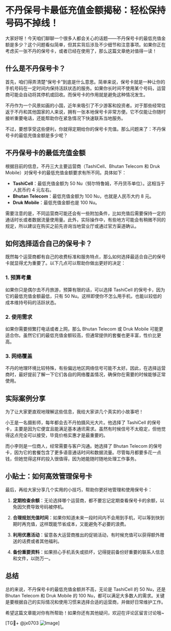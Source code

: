 # 不丹保号卡最低充值金额揭秘：轻松保持号码不掉线！

大家好呀！今天咱们聊聊一个很多人都会关心的话题——不丹保号卡的最低充值金额是多少？这个问题看似简单，但其实背后涉及不少细节和注意事项。如果你正在考虑买一张不丹的保号卡，或者已经在使用了，那么这篇文章绝对值得一读！

## 什么是不丹保号卡？

首先，咱们得弄清楚“保号卡”到底是什么意思。简单来说，保号卡就是一种让你的手机号码在一定时间内保持活跃状态的服务。如果你长时间不使用某个号码，运营商可能会自动将其停机或回收。而保号卡的作用就是避免这种情况发生。

不丹作为一个风景如画的小国，近年来吸引了不少游客和投资者。对于那些经常往返于不丹和其他国家的人来说，拥有一张本地保号卡非常方便。它不仅能让你随时接听重要电话，还能帮助你在紧急情况下快速联系当地服务。

不过，要想享受这些便利，你就得定期给你的保号卡充值。那么问题来了：不丹保号卡的最低充值金额是多少呢？

## 不丹保号卡的最低充值金额

根据目前的信息，不丹三大主要运营商（TashiCell、Bhutan Telecom 和 Druk Mobile）对保号卡的最低充值金额要求有所不同。具体如下：

- **TashiCell**：最低充值金额为 50 Nu（努尔特鲁姆，不丹货币单位）。这相当于人民币约 4 元左右。
- **Bhutan Telecom**：最低充值金额为 100 Nu，也就是人民币大约 8 元。
- **Druk Mobile**：最低充值金额也是 100 Nu。

需要注意的是，不同运营商可能还会有一些附加条件，比如充值后需要保持一定的通话时长或者数据流量使用量。此外，实际操作中，有些地方可能会有稍微不同的规定，所以建议在购买之前先咨询当地营业厅或通过官方渠道确认。

## 如何选择适合自己的保号卡？

既然每个运营商都有自己的收费标准和服务特点，那么如何选择最适合自己的保号卡就显得尤为重要了。以下几点可以帮助你做出更好的决定：

### 1. 预算考量

如果你只是偶尔去不丹旅游，预算有限的话，可以选择 TashiCell 的保号卡，因为它的最低充值金额最低，只有 50 Nu。这样即使你不怎么用手机，也能以较低的成本维持号码的活跃状态。

### 2. 使用需求

如果你需要频繁打电话或者上网，那么 Bhutan Telecom 或 Druk Mobile 可能更适合你。虽然它们的最低充值金额较高，但通常提供的套餐也更丰富，性价比更高。

### 3. 网络覆盖

不丹的地理环境比较特殊，有些偏远地区网络信号可能不太好。因此，在选择运营商时，最好提前了解一下它们各自的网络覆盖情况，确保你在需要的时候能够正常使用。

## 实际案例分享

为了让大家更直观地理解这些信息，我给大家讲几个真实的小故事吧！

小王是一名摄影师，每年都会去不丹拍摄风光大片。他选择了 TashiCell 的保号卡，主要是因为它便宜且能满足基本通讯需求。虽然有时候信号不太稳定，但他觉得这点完全可以接受，毕竟价格实惠才是最重要的。

而小李则是一位商人，经常需要与客户沟通。她选择了 Bhutan Telecom 的保号卡，因为它的套餐包含了更多语音通话时间和数据流量。尽管每月都要多花一点钱，但她觉得这样的投入很值得，因为她能随时随地处理工作事务。

## 小贴士：如何高效管理保号卡

最后，再给大家分享几个实用的小技巧，帮助你更好地管理和使用保号卡：

1. **定期检查余额**：无论选择哪个运营商，都不要忘记定期查看保号卡的余额，以免因欠费导致号码被停机。
   
2. **合理规划充值时间**：如果你知道未来一段时间内不会用到手机，可以等到快到期时再充值，这样既能节省成本，又能避免不必要的浪费。

3. **利用优惠活动**：留意各大运营商推出的促销活动，有时候充值可以获得额外赠送的话费或者其他福利。

4. **备份重要资料**：如果担心手机丢失或损坏，记得提前备份好重要的联系人信息和文件，以防万一。

## 总结

总的来说，不丹保号卡的最低充值金额并不高，无论是 TashiCell 的 50 Nu，还是 Bhutan Telecom 和 Druk Mobile 的 100 Nu，都可以满足大多数人的需求。关键是要根据自己的实际情况和使用习惯来选择合适的运营商，并做好日常维护工作。

希望这篇文章能对你有所帮助！如果你还有其他疑问，欢迎在评论区留言讨论哦~

[TG💪+ @jx0703 ![Image](https://github.com/user-attachments/assets/dbca1d08-cadb-493c-b0ec-ad6f7a83f270)]